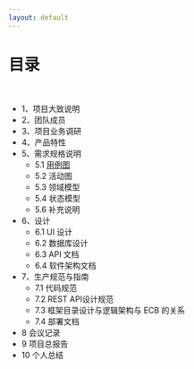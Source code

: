 ```yaml
---
layout: default
---
```


# [](#TOC)目录

&nbsp;&nbsp; 

* 1、项目大致说明
* 2、团队成员
* 3、项目业务调研
* 4、产品特性
* 5、需求规格说明
    - 5.1 [用例图](pictures/usecase_diagram.png)
    - 5.2 活动图
    - 5.3 领域模型
    - 5.4 状态模型
    - 5.6 补充说明
* 6、设计
    - 6.1 UI 设计
    - 6.2 数据库设计
    - 6.3 API 文档
    - 6.4 软件架构文档
* 7、生产规范与指南
    - 7.1 代码规范
    - 7.2 REST API设计规范
    - 7.3 框架目录设计与逻辑架构与 ECB 的关系
    - 7.4 部署文档
* 8 会议记录
* 9 项目总报告
* 10 个人总结
